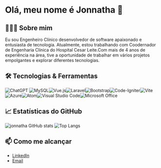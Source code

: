 # Olá, meu nome é Jonnatha 👋

## 👨🏻‍💻 Sobre mim
Eu sou Engenheiro Clínico desenvolvedor de software apaixonado e entusiasta de tecnologia. Atualmente, estou trabalhando com Coodernador de Engenharia Clínica do Hospital Cesar Leite.Com mais de 4 anos de experiência na área, tive a oportunidade de trabalhar em vários projetos empolgantes e explorar diferentes tecnologias.

## 🛠️ Tecnologias & Ferramentas
![ChatGPT](https://img.shields.io/badge/chatGPT-74aa9c?style=for-the-badge&logo=openai&logoColor=white)	![MySQL](https://img.shields.io/badge/mysql-%2300f.svg?style=for-the-badge&logo=mysql&logoColor=white)![Vue.js](https://img.shields.io/badge/vuejs-%2335495e.svg?style=for-the-badge&logo=vuedotjs&logoColor=%234FC08D)![Laravel](https://img.shields.io/badge/laravel-%23FF2D20.svg?style=for-the-badge&logo=laravel&logoColor=white)![Bootstrap](https://img.shields.io/badge/bootstrap-%238511FA.svg?style=for-the-badge&logo=bootstrap&logoColor=white)![Code-Igniter](https://img.shields.io/badge/CodeIgniter-%23EF4223.svg?style=for-the-badge&logo=codeIgniter&logoColor=white)![Vite](https://img.shields.io/badge/vite-%23646CFF.svg?style=for-the-badge&logo=vite&logoColor=white)![Azure](https://img.shields.io/badge/azure-%230072C6.svg?style=for-the-badge&logo=microsoftazure&logoColor=white)![Atom](https://img.shields.io/badge/Atom-%2366595C.svg?style=for-the-badge&logo=atom&logoColor=white)![Visual Studio Code](https://img.shields.io/badge/Visual%20Studio%20Code-0078d7.svg?style=for-the-badge&logo=visual-studio-code&logoColor=white)![Microsoft Office](https://img.shields.io/badge/Microsoft_Office-D83B01?style=for-the-badge&logo=microsoft-office&logoColor=white)

## 📈 Estatísticas do GitHub
![jonnatha GitHub stats](https://github-readme-stats.vercel.app/api?username=anuraghazra&theme=highcontrast&show_icons=true)
![Top Langs](https://github-readme-stats.vercel.app/api/top-langs/?username=anuraghazra&&theme=highcontrast&layout=compact)

## 📫 Como me alcançar
- [LinkedIn](https://www.linkedin.com/in/jonnatha-gustavo-040b1210a/)
- [Email](mailto:gustavo.jonnathaeng.biom@gmail.com)
